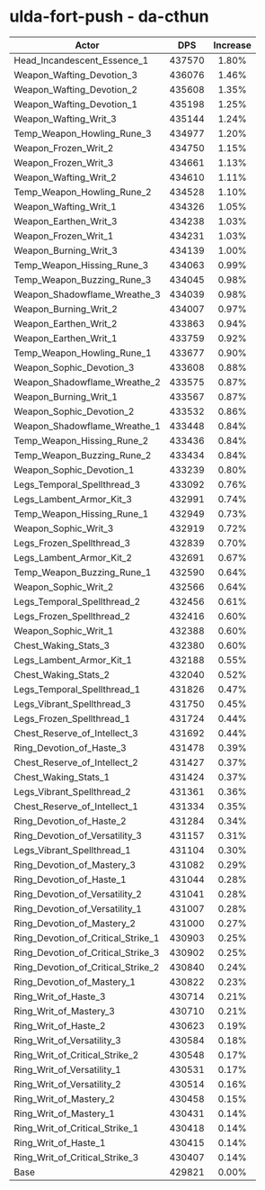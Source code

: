 # ulda-fort-push - da-cthun
| Actor | DPS | Increase |
|---|:---:|:---:|
|Head_Incandescent_Essence_1|437570|1.80%|
|Weapon_Wafting_Devotion_3|436076|1.46%|
|Weapon_Wafting_Devotion_2|435608|1.35%|
|Weapon_Wafting_Devotion_1|435198|1.25%|
|Weapon_Wafting_Writ_3|435144|1.24%|
|Temp_Weapon_Howling_Rune_3|434977|1.20%|
|Weapon_Frozen_Writ_2|434750|1.15%|
|Weapon_Frozen_Writ_3|434661|1.13%|
|Weapon_Wafting_Writ_2|434610|1.11%|
|Temp_Weapon_Howling_Rune_2|434528|1.10%|
|Weapon_Wafting_Writ_1|434326|1.05%|
|Weapon_Earthen_Writ_3|434238|1.03%|
|Weapon_Frozen_Writ_1|434231|1.03%|
|Weapon_Burning_Writ_3|434139|1.00%|
|Temp_Weapon_Hissing_Rune_3|434063|0.99%|
|Temp_Weapon_Buzzing_Rune_3|434045|0.98%|
|Weapon_Shadowflame_Wreathe_3|434039|0.98%|
|Weapon_Burning_Writ_2|434007|0.97%|
|Weapon_Earthen_Writ_2|433863|0.94%|
|Weapon_Earthen_Writ_1|433759|0.92%|
|Temp_Weapon_Howling_Rune_1|433677|0.90%|
|Weapon_Sophic_Devotion_3|433608|0.88%|
|Weapon_Shadowflame_Wreathe_2|433575|0.87%|
|Weapon_Burning_Writ_1|433567|0.87%|
|Weapon_Sophic_Devotion_2|433532|0.86%|
|Weapon_Shadowflame_Wreathe_1|433448|0.84%|
|Temp_Weapon_Hissing_Rune_2|433436|0.84%|
|Temp_Weapon_Buzzing_Rune_2|433434|0.84%|
|Weapon_Sophic_Devotion_1|433239|0.80%|
|Legs_Temporal_Spellthread_3|433092|0.76%|
|Legs_Lambent_Armor_Kit_3|432991|0.74%|
|Temp_Weapon_Hissing_Rune_1|432949|0.73%|
|Weapon_Sophic_Writ_3|432919|0.72%|
|Legs_Frozen_Spellthread_3|432839|0.70%|
|Legs_Lambent_Armor_Kit_2|432691|0.67%|
|Temp_Weapon_Buzzing_Rune_1|432590|0.64%|
|Weapon_Sophic_Writ_2|432566|0.64%|
|Legs_Temporal_Spellthread_2|432456|0.61%|
|Legs_Frozen_Spellthread_2|432416|0.60%|
|Weapon_Sophic_Writ_1|432388|0.60%|
|Chest_Waking_Stats_3|432380|0.60%|
|Legs_Lambent_Armor_Kit_1|432188|0.55%|
|Chest_Waking_Stats_2|432040|0.52%|
|Legs_Temporal_Spellthread_1|431826|0.47%|
|Legs_Vibrant_Spellthread_3|431750|0.45%|
|Legs_Frozen_Spellthread_1|431724|0.44%|
|Chest_Reserve_of_Intellect_3|431692|0.44%|
|Ring_Devotion_of_Haste_3|431478|0.39%|
|Chest_Reserve_of_Intellect_2|431427|0.37%|
|Chest_Waking_Stats_1|431424|0.37%|
|Legs_Vibrant_Spellthread_2|431361|0.36%|
|Chest_Reserve_of_Intellect_1|431334|0.35%|
|Ring_Devotion_of_Haste_2|431284|0.34%|
|Ring_Devotion_of_Versatility_3|431157|0.31%|
|Legs_Vibrant_Spellthread_1|431104|0.30%|
|Ring_Devotion_of_Mastery_3|431082|0.29%|
|Ring_Devotion_of_Haste_1|431044|0.28%|
|Ring_Devotion_of_Versatility_2|431041|0.28%|
|Ring_Devotion_of_Versatility_1|431007|0.28%|
|Ring_Devotion_of_Mastery_2|431000|0.27%|
|Ring_Devotion_of_Critical_Strike_1|430903|0.25%|
|Ring_Devotion_of_Critical_Strike_3|430902|0.25%|
|Ring_Devotion_of_Critical_Strike_2|430840|0.24%|
|Ring_Devotion_of_Mastery_1|430822|0.23%|
|Ring_Writ_of_Haste_3|430714|0.21%|
|Ring_Writ_of_Mastery_3|430710|0.21%|
|Ring_Writ_of_Haste_2|430623|0.19%|
|Ring_Writ_of_Versatility_3|430584|0.18%|
|Ring_Writ_of_Critical_Strike_2|430548|0.17%|
|Ring_Writ_of_Versatility_1|430531|0.17%|
|Ring_Writ_of_Versatility_2|430514|0.16%|
|Ring_Writ_of_Mastery_2|430458|0.15%|
|Ring_Writ_of_Mastery_1|430431|0.14%|
|Ring_Writ_of_Critical_Strike_1|430418|0.14%|
|Ring_Writ_of_Haste_1|430415|0.14%|
|Ring_Writ_of_Critical_Strike_3|430407|0.14%|
|Base|429821|0.00%|

